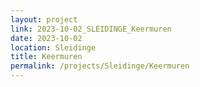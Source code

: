 ```yaml
---
layout: project
link: 2023-10-02_SLEIDINGE_Keermuren
date: 2023-10-02
location: Sleidinge
title: Keermuren
permalink: /projects/Sleidinge/Keermuren
---
```

